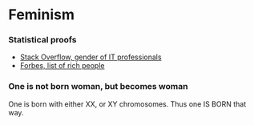 # Feminism

### Statistical proofs

- [Stack Overflow, gender of IT professionals](https://insights.stackoverflow.com/survey/2021#section-demographics-gender)
- [Forbes, list of rich people](https://www.forbes.com/real-time-billionaires/)

### One is not born woman, but becomes woman

One is born with either XX, or XY chromosomes. Thus one IS BORN that way.
